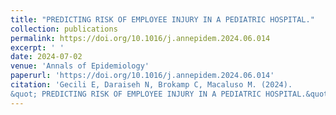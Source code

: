 ```yaml
---
title: "PREDICTING RISK OF EMPLOYEE INJURY IN A PEDIATRIC HOSPITAL."
collection: publications
permalink: https://doi.org/10.1016/j.annepidem.2024.06.014
excerpt: ' '
date: 2024-07-02
venue: 'Annals of Epidemiology'
paperurl: 'https://doi.org/10.1016/j.annepidem.2024.06.014'
citation: 'Gecili E, Daraiseh N, Brokamp C, Macaluso M. (2024).
&quot; PREDICTING RISK OF EMPLOYEE INJURY IN A PEDIATRIC HOSPITAL.&quot; <i> Annals of Epidemiology.</i> 2024 Volume 97, P 107. https://doi.org/10.1016/j.annepidem.2024.06.014.'
---
```

